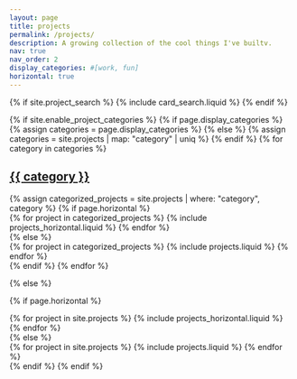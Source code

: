 ```yaml
---
layout: page
title: projects
permalink: /projects/
description: A growing collection of the cool things I've builtv.
nav: true
nav_order: 2
display_categories: #[work, fun]
horizontal: true
---
```


{% if site.project_search %}
{% include card_search.liquid %}
{% endif %}

<!-- pages/projects.md -->
<div class="projects">
{% if site.enable_project_categories %}
  {% if page.display_categories %}
    {% assign categories = page.display_categories %}
  {% else %}
    {% assign categories = site.projects | map: "category" | uniq %}
  {% endif %}
  <!-- Display categorized projects -->
  {% for category in categories %}
    <a id="{{ category }}" href=".#{{ category }}" class="card-container">
      <h2 class="category">{{ category }}</h2>
    </a>
    {% assign categorized_projects = site.projects | where: "category", category %}
    <!-- Generate cards for each project -->
    {% if page.horizontal %}
      <div class="row row-cols-1 row-cols-md-2 card-container">
      {% for project in categorized_projects %}
        {% include projects_horizontal.liquid %}
      {% endfor %}
      </div>
      {% else %}
      <div class="row row-cols-1 row-cols-md-3 card-container">
        {% for project in categorized_projects %}
          {% include projects.liquid %}
        {% endfor %}
      </div>
    {% endif %}
  {% endfor %}

{% else %}

<!-- Display projects without categories -->
{% if page.horizontal %}

  <div class="projects">
    <div class="row row-cols-1 row-cols-md-2 card-container">
    {% for project in site.projects %}
      {% include projects_horizontal.liquid %}
    {% endfor %}
    </div>
  </div>
  {% else %}
  <div class="row row-cols-1 row-cols-md-3 card-container">
    {% for project in site.projects %}
      {% include projects.liquid %}
    {% endfor %}
  </div>
  {% endif %}
{% endif %}
</div>
